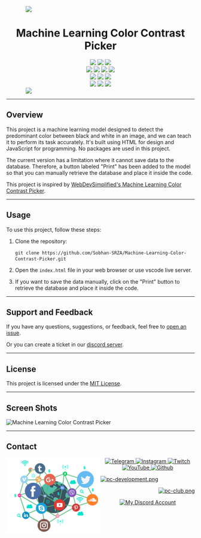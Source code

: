 <div align="center">
    <img style="display:block;margin-left:auto;margin-right:auto;width:400px;" src="https://github.com/Sobhan-SRZA/Machine-Learning-Color-Contrast-Picker/assets/90289153/21d5365a-2001-436f-96eb-26fdf993797b">
    <h1>Machine Learning Color Contrast Picker</h1>
    <img src="https://img.shields.io/badge/javascript-%23323330.svg?style=for-the-badge&logo=javascript&logoColor=%23F7DF1E">
    <img src="https://img.shields.io/badge/html5-%23E34F26.svg?style=for-the-badge&logo=html5&logoColor=white">
    <img src="https://img.shields.io/badge/css3-%231572B6.svg?style=for-the-badge&logo=css3&logoColor=white">
    <div>
        <img src="https://img.shields.io/github/license/Sobhan-SRZA/Machine-Learning-Color-Contrast-Picker?label=License">
        <img src="https://img.shields.io/github/last-commit/Sobhan-SRZA/Machine-Learning-Color-Contrast-Picker?label=Last Commit">
        <img src="https://img.shields.io/github/release-date/Sobhan-SRZA/Machine-Learning-Color-Contrast-Picker?label=Last Release">
        <img src="https://img.shields.io/github/downloads/Sobhan-SRZA/Machine-Learning-Color-Contrast-Picker/total?label=Downloads">
    </div>
    <img src="https://img.shields.io/github/languages/code-size/Sobhan-SRZA/Machine-Learning-Color-Contrast-Picker?label=Code Size">
    <img src="https://img.shields.io/github/directory-file-count/Sobhan-SRZA/Machine-Learning-Color-Contrast-Picker?label=Files">
    <img src="https://img.shields.io/github/v/release/Sobhan-SRZA/Machine-Learning-Color-Contrast-Picker?label=Version">
    <div>
        <img src="https://img.shields.io/github/forks/Sobhan-SRZA/Machine-Learning-Color-Contrast-Picker?label=Forks">
        <img src="https://img.shields.io/github/stars/Sobhan-SRZA/Machine-Learning-Color-Contrast-Picker?label=Stars">
        <img src="https://img.shields.io/github/watchers/Sobhan-SRZA/Machine-Learning-Color-Contrast-Picker?label=Watchers">
    </div>
    <div>
        <img style="display:block;margin-left:auto;margin-right:auto;width:400px;" src="https://github-readme-stats.vercel.app/api/pin/?username=Sobhan-SRZA&repo=Machine-Learning-Color-Contrast-Picker&theme=react">
    </div>
</div>

---

## Overview

This project is a machine learning model designed to detect the predominant color between black and white in an image, and we can teach it to perform its task accurately. It's built using HTML for design and JavaScript for programming. No packages are used in this project.

The current version has a limitation where it cannot save data to the database. Therefore, a button labeled "Print" has been added to the model so that you can manually retrieve the database and place it inside the code.

This project is inspired by [WebDevSimplified's Machine Learning Color Contrast Picker](https://github.com/WebDevSimplified/Machine-Learning-Color-Contrast-Picker).

---

## Usage

To use this project, follow these steps:

1. Clone the repository:
   ```
   git clone https://github.com/Sobhan-SRZA/Machine-Learning-Color-Contrast-Picker.git
   ```

2. Open the `index.html` file in your web browser or use vscode live server.

3. If you want to save the data manually, click on the "Print" button to retrieve the database and place it inside the code.

---

## Support and Feedback

If you have any questions, suggestions, or feedback, feel free to [open an issue](https://github.com/Sobhan-SRZA/Machine-Learning-Color-Contrast-Picker/issues).

Or you can create a ticket in our [discord server](https://discord.gg/7nV2MMjyK8).

---

## License

This project is licensed under the [MIT License](https://github.com/Sobhan-SRZA/Machine-Learning-Color-Contrast-Picker/blob/main/LICENSE).

---

## Screen Shots

![Machine Learning Color Contrast Picker](https://github.com/Sobhan-SRZA/Machine-Learning-Color-Contrast-Picker/assets/90289153/7717d137-1169-4f12-8112-b28f018c27f0)

---

## Contact

<div align="center">
  <a href="https://zil.ink/sobhan.srza" target="_blank">
    <img align="left" src ="https://github.com/Sobhan-SRZA/Sobhan-SRZA/raw/main/source/social-media.png" width = 50% >
  </a>
  <a href="https://t.me/pc_clubs" target="_blank">
    <img alt="Telegram" src="https://img.shields.io/static/v1?message=Telegram&logo=telegram&label=&color=229ED9&logoColor=white&labelColor=&style=flat" height="30" />
  </a>
  <a href="https://www.instagram.com/pc__clubs/" target="_blank">
    <img alt="Instagram" src="https://img.shields.io/static/v1?message=Instagram&logo=instagram&label=&color=C13584&logoColor=white&labelColor=&style=flat" height="30" />
  </a>
  </a>
  <a href="https://www.twitch.tv/sobhan_srza" target="_blank">
    <img alt="Twitch" src="https://img.shields.io/static/v1?message=Twitch&logo=twitch&label=&color=6441A4&logoColor=white&labelColor=&style=flat" height="30" />
  </a>
  <a href="https://www.youtube.com/@pc_club?app=desktop&sub_confirmation=1" target="_blank">
    <img alt="YouTube" src="https://img.shields.io/static/v1?message=YouTube&logo=youtube&label=&color=FF0000&logoColor=white&labelColor=&style=flat" height="30" />
  </a>
  <a href="https://github.com/Sobhan-SRZA" target="_blank">
    <img alt="Github" src="https://img.shields.io/static/v1?message=Github&logo=github&label=&color=000000&logoColor=white&labelColor=&style=flat" height="30" />
  </a>
</p>
<p align="left">
  <a href="https://discord.gg/P4XxUmebDa" target="_blank"> 
    <img src="https://discord.com/api/guilds/1054814674979409940/widget.png?style=banner2" alt="pc-development.png">
  </a>
</p>
<p align="right">
  <a href="https://discord.gg/54zDNTAymF" target="_blank"> 
    <img src="https://discord.com/api/guilds/1181764925874507836/widget.png?style=banner2" alt="pc-club.png">
  </a>
</p>
<p align="center">
  <a href="https://discord.com/users/865630940361785345" target="_blank">
    <img alt="My Discord Account" src="https://discord.c99.nl/widget/theme-1/865630940361785345.png"  />
  </a>
</p>
</div>
